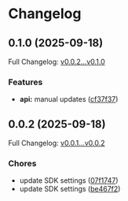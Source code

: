 # Changelog

## 0.1.0 (2025-09-18)

Full Changelog: [v0.0.2...v0.1.0](https://github.com/Alchemyst-ai/alchemyst-sdk-python/compare/v0.0.2...v0.1.0)

### Features

* **api:** manual updates ([cf37f37](https://github.com/Alchemyst-ai/alchemyst-sdk-python/commit/cf37f371698f25907a245a5db5dfd2663e1e4451))

## 0.0.2 (2025-09-18)

Full Changelog: [v0.0.1...v0.0.2](https://github.com/Alchemyst-ai/alchemyst-sdk-python/compare/v0.0.1...v0.0.2)

### Chores

* update SDK settings ([07f1747](https://github.com/Alchemyst-ai/alchemyst-sdk-python/commit/07f1747979ce926f286592beca52748afdd79a11))
* update SDK settings ([be467f2](https://github.com/Alchemyst-ai/alchemyst-sdk-python/commit/be467f232ee161643d1a9ad804161598900d56ff))

